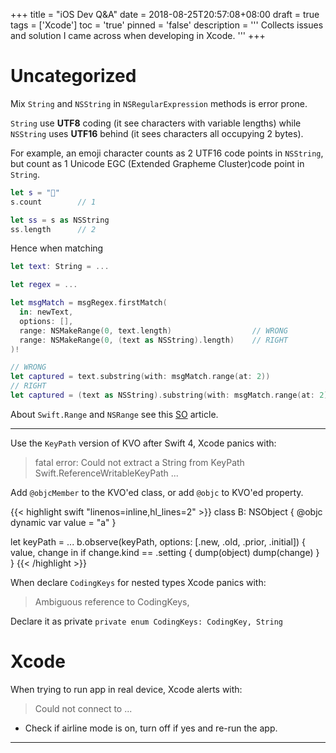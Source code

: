 +++
title       = "iOS Dev Q&A"
date        = 2018-08-25T20:57:08+08:00
draft       = true
tags        = ['Xcode']
toc         = 'true'
pinned      = 'false'
description = '''
Collects issues and solution I came across when developing in Xcode.
'''
+++

# Uncategorized

Mix `String` and `NSString` in `NSRegularExpression` methods is error prone.

`String` use __UTF8__ coding (it see characters with variable lengths) while
`NSString` uses __UTF16__  behind (it sees characters all occupying 2 bytes).

For example, an emoji character counts as 2 UTF16 code points in `NSString`, but
count as 1 Unicode EGC (Extended Grapheme Cluster)code point in `String`.

```swift
let s = "🌹"
s.count        // 1

let ss = s as NSString
ss.length      // 2
```

Hence when matching

```swift
let text: String = ...

let regex = ...

let msgMatch = msgRegex.firstMatch(
  in: newText,
  options: [],
  range: NSMakeRange(0, text.length)                  // WRONG
  range: NSMakeRange(0, (text as NSString).length)    // RIGHT
)!

// WRONG
let captured = text.substring(with: msgMatch.range(at: 2))
// RIGHT
let captured = (text as NSString).substring(with: msgMatch.range(at: 2))
```

About `Swift.Range` and `NSRange` see this
[SO](https://stackoverflow.com/questions/25138339/nsrange-to-rangestring-index)
article.

---

Use the `KeyPath` version of KVO after Swift 4, Xcode panics with:

> fatal error: Could not extract a String from KeyPath Swift.ReferenceWritableKeyPath ...

Add `@objcMember` to the KVO'ed class, or add `@objc` to KVO'ed property.

{{< highlight swift "linenos=inline,hl_lines=2" >}}
class B: NSObject {
  @objc dynamic var value = "a"
}

let keyPath = ...
b.observe(keyPath, options: [.new, .old, .prior, .initial]) { value, change in
  if change.kind == .setting {
    dump(object)
    dump(change)
  }
}
{{< /highlight >}}

When declare `CodingKeys` for nested types Xcode panics with:

> Ambiguous reference to CodingKeys,

Declare it as private `private enum CodingKeys: CodingKey, String`




# Xcode

When trying to run app in real device, Xcode alerts with:

> Could not connect to ...

- Check if airline mode is on, turn off if yes and re-run the app.

---
